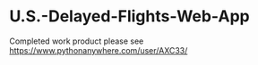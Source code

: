# U.S.-Delayed-Flights-Web-App
Completed work product please see https://www.pythonanywhere.com/user/AXC33/
